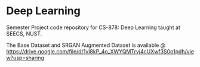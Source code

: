 # Deep Learning
Semester Project code repository for CS-878: Deep Learning taught at SEECS, NUST.

The Base Dataset and SRGAN Augmented Dataset is available @ https://drive.google.com/file/d/1vl8kP_4o_XWYQMTrvj4cUXwf3S0o1pdh/view?usp=sharing
